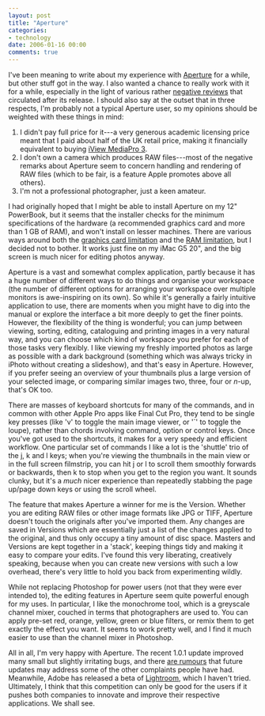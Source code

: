 ```yaml
---
layout: post
title: "Aperture"
categories:
- technology
date: 2006-01-16 00:00
comments: true
---
```


<p>I've been meaning to write about my experience with <a href="http://www.apple.com/aperture/" title="Apple's Aperture page">Aperture</a> for a while, but other stuff got in the way. I also wanted a chance to really work with it for a while, especially in the light of various rather <a href="http://arstechnica.com/reviews/apps/aperture.ars" title="Ars Technica review">negative reviews</a> that circulated after its release. I should also say at the outset that in three respects, I'm probably not a typical Aperture user, so my opinions should be weighted with these things in mind:</p>

<ol>
<li>I didn't pay full price for it---a very generous academic licensing price meant that I paid about half of the UK retail price, making it financially equivalent to buying <a href="http://iview-multimedia.com/products/">iView MediaPro 3</a>.</li>
<li>I don't own a camera which produces RAW files---most of the negative remarks about Aperture seem to concern handling and rendering of RAW files (which to be fair, is a feature Apple promotes above all others).</li>
<li>I'm not a professional photographer, just a keen amateur.</li>
</ol>


<p>I had originally hoped that I might be able to install Aperture on my 12" PowerBook, but it seems that the installer checks for the minimum specifications of the hardware (a recommended graphics card and more than 1 GB of RAM), and won't install on lesser machines. There are various ways around both the <a href="http://www.macosxhints.com/article.php?story=20051206021640416" title="Installing Aperture on unsupported machines">graphics card limitation</a> and the <a href="http://www.macosxhints.com/article.php?story=20051207170901706" title="Running Aperture with insufficient RAM">RAM limitation</a>, but I decided not to bother. It works just fine on my iMac G5 20", and the big screen is much nicer for editing photos anyway.</p>

<p>Aperture is a vast and somewhat complex application, partly because it has a huge number of different ways to do things and organise your workspace (the number of different options for arranging your workspace over multiple monitors is awe-inspiring on its own). So while it's generally a fairly intuitive application to use, there are moments when you might have to dig into the manual or explore the interface a bit more deeply to get the finer points. However, the flexibility of the thing is wonderful; you can jump between viewing, sorting, editing, cataloguing and printing images in a very natural way, and you can choose which kind of workspace you prefer for each of those tasks very flexibly. I like viewing my freshly imported photos as large as possible with a dark background (something which was always tricky in iPhoto without creating a slideshow), and that's easy in Aperture. However, if you prefer seeing an overview of your thumbnails plus a large version of your selected image, or comparing similar images two, three, four or <em>n</em>-up, that's OK too.</p>

<p>There are masses of keyboard shortcuts for many of the commands, and in common with other Apple Pro apps like Final Cut Pro, they tend to be single key presses (like 'v' to toggle the main image viewer, or '`' to toggle the loupe), rather than chords involving command, option or control keys. Once you've got used to the shortcuts, it makes for a very speedy and efficient workflow. One particular set of commands I like a lot is the 'shuttle' trio of the j, k and l keys; when you're viewing the thumbnails in the main view or in the full screen filmstrip, you can hit j or l to scroll them smoothly forwards or backwards, then k to stop when you get to the region you want. It sounds clunky, but it's a <em>much</em> nicer experience than repeatedly stabbing the page up/page down keys or using the scroll wheel.</p>

<p>The feature that makes Aperture a winner for me is the Version. Whether you are editing RAW files or other image formats like JPG or TIFF, Aperture doesn't touch the originals after you've imported them. Any changes are saved in Versions which are essentially just a list of the changes applied to the original, and thus only occupy a tiny amount of disc space. Masters and Versions are kept together in a 'stack', keeping things tidy and making it easy to compare your edits. I've found this very liberating, creatively speaking, because when you can create new versions with such a low overhead, there's very little to hold you back from experimenting wildly.</p>

<p>While not replacing Photoshop for power users (not that they were ever intended to), the editing features in Aperture seem quite powerful enough for my uses. In particular, I like the monochrome tool, which is a greyscale channel mixer, couched in terms that photographers are used to. You can apply pre-set red, orange, yellow, green or blue filters, or remix them to get exactly the effect you want. It seems to work pretty well, and I find it much easier to use than the channel mixer in Photoshop.</p>

<p>All in all, I'm very happy with Aperture. The recent 1.0.1 update improved many small but slightly irritating bugs, and there <a href="http://www.pdnonline.com/pdn/prodtech/reviews/article_display.jsp?vnu_content_id=1001435191">are rumours</a> that future updates may address some of the other complaints people have had. Meanwhile, Adobe has released a beta of <a href="http://labs.macromedia.com/technologies/lightroom/">Lightroom</a>, which I haven't tried. Ultimately, I think that this competition can only be good for the users if it pushes both companies to innovate and improve their respective applications. We shall see.</p>

